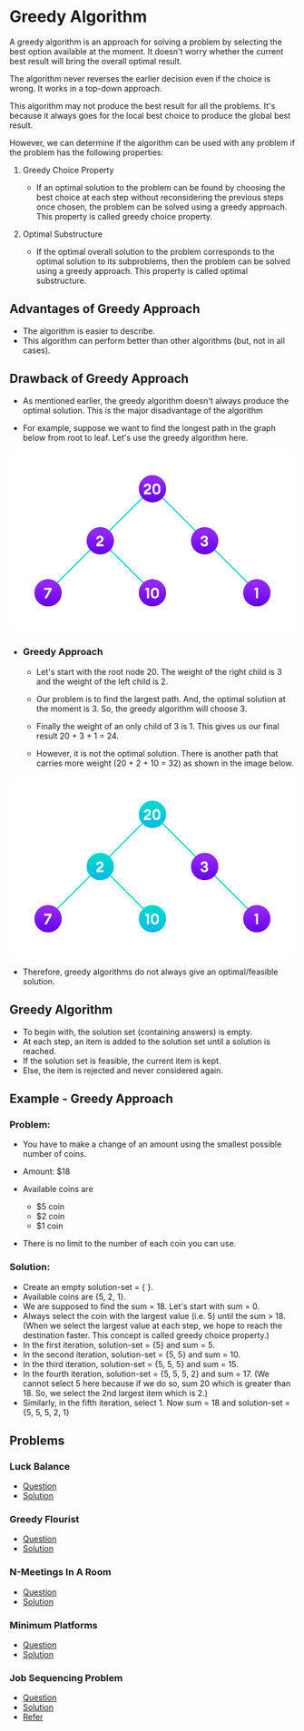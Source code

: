 # Greedy Algorithm

A greedy algorithm is an approach for solving a problem by selecting the best option available at the moment. It doesn't worry whether the current best result will bring the overall optimal result.

The algorithm never reverses the earlier decision even if the choice is wrong. It works in a top-down approach.

This algorithm may not produce the best result for all the problems. It's because it always goes for the local best choice to produce the global best result.

However, we can determine if the algorithm can be used with any problem if the problem has the following properties:

1. Greedy Choice Property

   - If an optimal solution to the problem can be found by choosing the best choice at each step without reconsidering the previous steps once chosen, the problem can be solved using a greedy approach. This property is called greedy choice property.

2. Optimal Substructure

   - If the optimal overall solution to the problem corresponds to the optimal solution to its subproblems, then the problem can be solved using a greedy approach. This property is called optimal substructure.

## Advantages of Greedy Approach

- The algorithm is easier to describe.
- This algorithm can perform better than other algorithms (but, not in all cases).

## Drawback of Greedy Approach

- As mentioned earlier, the greedy algorithm doesn't always produce the optimal solution. This is the major disadvantage of the algorithm

- For example, suppose we want to find the longest path in the graph below from root to leaf. Let's use the greedy algorithm here.

![Apply greedy approach to this tree to find the longest route](/Algorithms/GreedyAlgorithm/Images/greedyApproachGraph.webp)

- ### Greedy Approach

  - Let's start with the root node 20. The weight of the right child is 3 and the weight of the left child is 2.

  - Our problem is to find the largest path. And, the optimal solution at the moment is 3. So, the greedy algorithm will choose 3.

  - Finally the weight of an only child of 3 is 1. This gives us our final result 20 + 3 + 1 = 24.

  - However, it is not the optimal solution. There is another path that carries more weight (20 + 2 + 10 = 32) as shown in the image below.

![Longest Path](/Algorithms/GreedyAlgorithm/Images/greedyApproachGraphLongestPath.webp)

- Therefore, greedy algorithms do not always give an optimal/feasible solution.

## Greedy Algorithm

- To begin with, the solution set (containing answers) is empty.
- At each step, an item is added to the solution set until a solution is reached.
- If the solution set is feasible, the current item is kept.
- Else, the item is rejected and never considered again.

## Example - Greedy Approach

### Problem:

- You have to make a change of an amount using the smallest possible number of coins.
- Amount: $18

- Available coins are

  - $5 coin
  - $2 coin
  - $1 coin

- There is no limit to the number of each coin you can use.

### Solution:

- Create an empty solution-set = { }.
- Available coins are {5, 2, 1}.
- We are supposed to find the sum = 18. Let's start with sum = 0.
- Always select the coin with the largest value (i.e. 5) until the sum > 18. (When we select the largest value at each step, we hope to reach the destination faster. This concept is called greedy choice property.)
- In the first iteration, solution-set = {5} and sum = 5.
- In the second iteration, solution-set = {5, 5} and sum = 10.
- In the third iteration, solution-set = {5, 5, 5} and sum = 15.
- In the fourth iteration, solution-set = {5, 5, 5, 2} and sum = 17. (We cannot select 5 here because if we do so, sum 20 which is greater than 18. So, we select the 2nd largest item which is 2.)
- Similarly, in the fifth iteration, select 1. Now sum = 18 and solution-set = {5, 5, 5, 2, 1}

## Problems

### Luck Balance

- [Question](https://www.hackerrank.com/challenges/luck-balance/problem?isFullScreen=true&h_l=interview&playlist_slugs%5B%5D=interview-preparation-kit&playlist_slugs%5B%5D=greedy-algorithms)
- [Solution](/CompetitiveProgramming/GreedyAlgorithms/LuckBalance/LuckBalance.py)

### Greedy Flourist

- [Question](https://www.hackerrank.com/challenges/greedy-florist/problem?isFullScreen=true&h_l=interview&playlist_slugs%5B%5D=interview-preparation-kit&playlist_slugs%5B%5D=greedy-algorithms)
- [Solution](/CompetitiveProgramming/GreedyAlgorithms/GreedyFlorist/GreedyFlorist.py)

### N-Meetings In A Room

- [Question](https://practice.geeksforgeeks.org/problems/n-meetings-in-one-room-1587115620/1)
- [Solution](/CompetitiveProgramming/GreedyAlgorithms/NMeetingsInARoom/NMeetingInARoom.py)

### Minimum Platforms

- [Question](https://practice.geeksforgeeks.org/problems/minimum-platforms-1587115620/1#)
- [Solution](/CompetitiveProgramming/GreedyAlgorithms/MinimumPlatforms/MinimumPlatforms.py)

### Job Sequencing Problem

- [Question](https://practice.geeksforgeeks.org/problems/job-sequencing-problem-1587115620/1#)
- [Solution](/CompetitiveProgramming/GreedyAlgorithms/JobSequencingProblem/JobSequencingProblem.py)
- [Refer](https://www.geeksforgeeks.org/job-sequencing-problem/)
